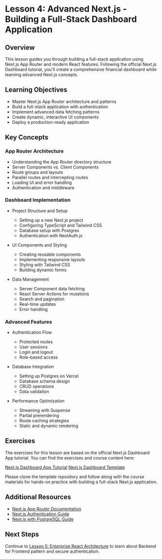 # Lesson 4: Advanced Next.js - Building a Full-Stack Dashboard Application

## Overview

This lesson guides you through building a full-stack application using Next.js App Router and modern React features. Following the official Next.js Dashboard tutorial, you'll create a comprehensive financial dashboard while learning advanced Next.js concepts.

## Learning Objectives

- Master Next.js App Router architecture and patterns
- Build a full-stack application with authentication
- Implement advanced data fetching patterns
- Create dynamic, interactive UI components
- Deploy a production-ready application

## Key Concepts

### App Router Architecture

- Understanding the App Router directory structure
- Server Components vs. Client Components
- Route groups and layouts
- Parallel routes and intercepting routes
- Loading UI and error handling
- Authentication and middleware

### Dashboard Implementation

- Project Structure and Setup

  - Setting up a new Next.js project
  - Configuring TypeScript and Tailwind CSS
  - Database setup with Postgres
  - Authentication with NextAuth.js

- UI Components and Styling

  - Creating reusable components
  - Implementing responsive layouts
  - Styling with Tailwind CSS
  - Building dynamic forms

- Data Management
  - Server Component data fetching
  - React Server Actions for mutations
  - Search and pagination
  - Real-time updates
  - Error handling

### Advanced Features

- Authentication Flow

  - Protected routes
  - User sessions
  - Login and logout
  - Role-based access

- Database Integration

  - Setting up Postgres on Vercel
  - Database schema design
  - CRUD operations
  - Data validation

- Performance Optimization
  - Streaming with Suspense
  - Partial prerendering
  - Route caching strategies
  - Static and dynamic rendering

## Exercises

The exercises for this lesson are based on the official Next.js Dashboard App tutorial. You can find the exercises and course content here:

[Next.js Dashboard App Tutorial](https://nextjs.org/learn/dashboard-app)
[Next.js Dashboard Template](https://github.com/vercel/next-learn/tree/main/dashboard)

Please clone the template repository and follow along with the course materials for hands-on practice with building a full-stack Next.js application.

## Additional Resources

- [Next.js App Router Documentation](https://nextjs.org/docs/app)
- [Next.js Authentication Guide](https://nextjs.org/learn/dashboard-app/adding-authentication)
- [Next.js with PostgreSQL Guide](https://vercel.com/guides/postgresql-with-nextjs)

## Next Steps

Continue to [Lesson 5: Enterprise React Architecture](./lesson-5-enterprise-react-1.md) to learn about Backend for Frontend pattern and secure authentication.
